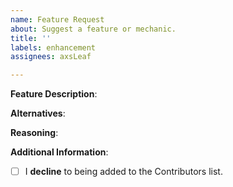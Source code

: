 ```yaml
---
name: Feature Request
about: Suggest a feature or mechanic.
title: ''
labels: enhancement
assignees: axsLeaf

---
```


<!-- Please read through the following very carefully. -->

<!--
- Describe what you want to be added -
(If your feature request is related to a problem, please create a Bug Report Issue instead.)
-->

**Feature Description**:

<!--
- OPTIONAL: Describe alternatives you've considered -
A clear and concise description of any alternative solutions or features you've considered. What implementation options do we have?
-->

**Alternatives**:



<!--
- Reasoning behind the request -
Why should this be considered? Will it be widely used?
-->

**Reasoning**:



<!--
- Additional information -
Add any other context or screenshots about the feature request here, if applicable.
-->

**Additional Information**:



<!--
- Decline contribution acknowledgement -
To tick the checkbox, fill it with an 'x', eg. '- [x]'.

NOTE: THIS OPTION DISALLOWS US FROM PUBLICLY ACKNOWLEDGING YOUR CONTRIBUTION.
-->

- [ ] I **decline** to being added to the Contributors list.

<!-- Thank you for your time! We'll get back to you as soon as possible. -->